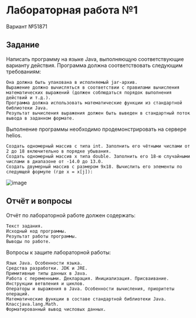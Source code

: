 # Лабораторная работа №1

Вариант №51871

## Задание
Написать программу на языке Java, выполняющую соответствующие варианту действия. Программа должна соответствовать следующим требованиям:

    Она должна быть упакована в исполняемый jar-архив.
    Выражение должно вычисляться в соответствии с правилами вычисления математических выражений (должен соблюдаться порядок выполнения действий и т.д.).
    Программа должна использовать математические функции из стандартной библиотеки Java.
    Результат вычисления выражения должен быть выведен в стандартный поток вывода в заданном формате.

Выполнение программы необходимо продемонстрировать на сервере helios.

    Создать одномерный массив c типа int. Заполнить его чётными числами от 2 до 18 включительно в порядке убывания.
    Создать одномерный массив x типа double. Заполнить его 18-ю случайными числами в диапазоне от -14.0 до 13.0.
    Создать двумерный массив c размером 9x18. Вычислить его элементы по следующей формуле (где x = x[j]):
  ![image](https://github.com/fefumo/itmo/assets/77743898/40834f39-7019-427e-835b-c67fa8380338)


## Отчёт и вопросы
Отчёт по лабораторной работе должен содержать:

    Текст задания.
    Исходный код программы.
    Результат работы программы.
    Выводы по работе.

Вопросы к защите лабораторной работы:

    Язык Java. Особенности языка.
    Средства разработки. JDK и JRE.
    Примитивные типы данных в Java.
    Работа с переменными. Декларация. Инициализация. Присваивание.
    Инструкции ветвления и циклов.
    Операторы и выражения в Java. Особенности вычисления, приоритеты операций.
    Математические функции в составе стандартной библиотеки Java. Классjava.lang.Math.
    Форматированный вывод числовых данных.

